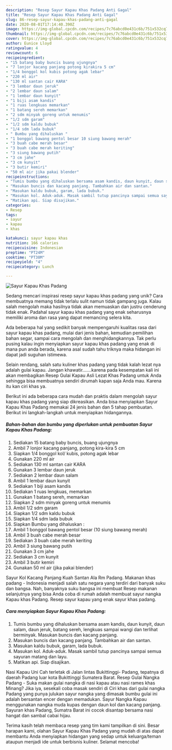 ```yaml
---
description: "Resep Sayur Kapau Khas Padang Anti Gagal"
title: "Resep Sayur Kapau Khas Padang Anti Gagal"
slug: 86-resep-sayur-kapau-khas-padang-anti-gagal
date: 2020-08-01T17:14:40.390Z
image: https://img-global.cpcdn.com/recipes/7c76abcd0e431c6b/751x532cq70/sayur-kapau-khas-padang-foto-resep-utama.jpg
thumbnail: https://img-global.cpcdn.com/recipes/7c76abcd0e431c6b/751x532cq70/sayur-kapau-khas-padang-foto-resep-utama.jpg
cover: https://img-global.cpcdn.com/recipes/7c76abcd0e431c6b/751x532cq70/sayur-kapau-khas-padang-foto-resep-utama.jpg
author: Eunice Lloyd
ratingvalue: 4
reviewcount: 6
recipeingredient:
- "15 batang baby buncis buang ujungnya"
- "7 lonjor kacang panjang potong kirakira 5 cm"
- "1/4 bonggol kol kubis potong agak lebar"
- "220 ml air"
- "130 ml santan cair KARA"
- "3 lembar daun jeruk"
- "2 lembar daun salam"
- "1 lembar daun kunyit"
- "1 biji asam kandis"
- "1 ruas lengkuas memarkan"
- "1 batang sereh memarkan"
- "2 sdm minyak goreng untuk menumis"
- "1/2 sdm garam"
- "1/2 sdm kaldu bubuk"
- "1/4 sdm lada bubuk"
- " Bumbu yang dihaluskan "
- "1 bonggol bawang pentol besar 10 siung bawang merah"
- "3 buah cabe merah besar"
- "3 buah cabe merah keriting"
- "3 siung bawang putih"
- "3 cm jahe"
- "3 cm kunyit"
- "3 butir kemiri"
- "50 ml air jika pakai blender"
recipeinstructions:
- "Tumis bumbu yang dihaluskan bersama asam kandis, daun kunyit, daun salam, daun jeruk, batang sereh, lengkuas sampai wangi dan terlihat berminyak. Masukan buncis dan kacang panjang."
- "Masukan buncis dan kacang panjang. Tambahkan air dan santan."
- "Masukan kaldu bubuk, garam, lada bubuk."
- "Masukan kol. Aduk-aduk. Masak sambil tutup pancinya sampai semua sayuran matang dan layu."
- "Matikan api. Siap disajikan."
categories:
- Resep
tags:
- sayur
- kapau
- khas

katakunci: sayur kapau khas 
nutrition: 166 calories
recipecuisine: Indonesian
preptime: "PT24M"
cooktime: "PT30M"
recipeyield: "4"
recipecategory: Lunch

---
```



![Sayur Kapau Khas Padang](https://img-global.cpcdn.com/recipes/7c76abcd0e431c6b/751x532cq70/sayur-kapau-khas-padang-foto-resep-utama.jpg)

Sedang mencari inspirasi resep sayur kapau khas padang yang unik? Cara membuatnya memang tidak terlalu sulit namun tidak gampang juga. Kalau salah mengolah maka hasilnya tidak akan memuaskan dan justru cenderung tidak enak. Padahal sayur kapau khas padang yang enak seharusnya memiliki aroma dan rasa yang dapat memancing selera kita.

Ada beberapa hal yang sedikit banyak mempengaruhi kualitas rasa dari sayur kapau khas padang, mulai dari jenis bahan, kemudian pemilihan bahan segar, sampai cara mengolah dan menghidangkannya. Tak perlu pusing kalau ingin menyiapkan sayur kapau khas padang yang enak di mana pun anda berada, karena asal sudah tahu triknya maka hidangan ini dapat jadi suguhan istimewa.

Selain rendang, salah satu kuliner khas padang yang tidak kalah lezat nya adalah gulai kapau. Jangan khawatir…….karena pada kesempatan kali ini akan membagikan Resep Gulai Kapau Asli Lezat Khas Padang untuk Anda sehingga bisa membuatnya sendiri dirumah kapan saja Anda mau. Karena itu kan ciri khas ya.


Berikut ini ada beberapa cara mudah dan praktis dalam mengolah sayur kapau khas padang yang siap dikreasikan. Anda bisa menyiapkan Sayur Kapau Khas Padang memakai 24 jenis bahan dan 5 tahap pembuatan. Berikut ini langkah-langkah untuk menyiapkan hidangannya.

<!--inarticleads1-->

##### Bahan-bahan dan bumbu yang diperlukan untuk pembuatan Sayur Kapau Khas Padang:

1. Sediakan 15 batang baby buncis, buang ujungnya
1. Ambil 7 lonjor kacang panjang, potong kira-kira 5 cm
1. Siapkan 1/4 bonggol kol/ kubis, potong agak lebar
1. Gunakan 220 ml air
1. Sediakan 130 ml santan cair KARA
1. Gunakan 3 lembar daun jeruk
1. Sediakan 2 lembar daun salam
1. Ambil 1 lembar daun kunyit
1. Sediakan 1 biji asam kandis
1. Sediakan 1 ruas lengkuas, memarkan
1. Gunakan 1 batang sereh, memarkan
1. Siapkan 2 sdm minyak goreng untuk menumis
1. Ambil 1/2 sdm garam
1. Siapkan 1/2 sdm kaldu bubuk
1. Siapkan 1/4 sdm lada bubuk
1. Siapkan  Bumbu yang dihaluskan :
1. Ambil 1 bonggol bawang pentol besar (10 siung bawang merah)
1. Ambil 3 buah cabe merah besar
1. Sediakan 3 buah cabe merah keriting
1. Ambil 3 siung bawang putih
1. Gunakan 3 cm jahe
1. Sediakan 3 cm kunyit
1. Ambil 3 butir kemiri
1. Gunakan 50 ml air (jika pakai blender)


Sayur Kol Kacang Panjang Kuah Santan Ala Rm Padang. Makanan khas padang - Indonesia menjadi salah satu negara yang terdiri dari banyak suku dan bangsa. Nah, banyaknya suku bangsa ini membuat Resep makanan selanjutnya yang bisa Anda coba di rumah adalah membuat sayur nangka Kapau khas Padang. Resep sayur kapau yang enak sayur khas padang. 

<!--inarticleads2-->

##### Cara menyiapkan Sayur Kapau Khas Padang:

1. Tumis bumbu yang dihaluskan bersama asam kandis, daun kunyit, daun salam, daun jeruk, batang sereh, lengkuas sampai wangi dan terlihat berminyak. Masukan buncis dan kacang panjang.
1. Masukan buncis dan kacang panjang. Tambahkan air dan santan.
1. Masukan kaldu bubuk, garam, lada bubuk.
1. Masukan kol. Aduk-aduk. Masak sambil tutup pancinya sampai semua sayuran matang dan layu.
1. Matikan api. Siap disajikan.


Nasi Kapau Uni Cah terletak di Jalan lintas Bukittinggi- Padang, tepatnya di daerah Padang luar kota Bukittinggi Sumatera Barat. Resep Gulai Nangka Padang - Suka makan gulai nangka di nasi kapau atau nasi rames khas Minang? Jika iya, sesekali coba masak sendiri di Ciri khas dari gulai nangka Padang yang punya julukan sayur nangka yang dimasak bumbu gulai ini adalah bersantan encer dengan memadukan. Sayur Nangka Kapau menggunakan nangka muda kupas dengan daun kol dan kacang panjang. Sayuran khas Padang, Sumatra Barat ini cocok disantap bersama nasi hangat dan sambal cabai hijau. 

Terima kasih telah membaca resep yang tim kami tampilkan di sini. Besar harapan kami, olahan Sayur Kapau Khas Padang yang mudah di atas dapat membantu Anda menyiapkan hidangan yang sedap untuk keluarga/teman ataupun menjadi ide untuk berbisnis kuliner. Selamat mencoba!
